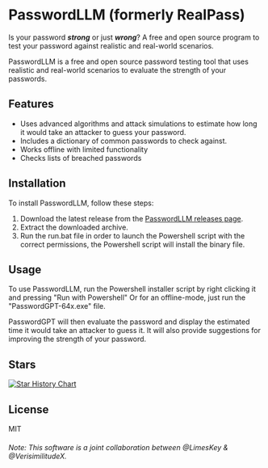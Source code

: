 # PasswordLLM (formerly RealPass)
Is your password **_strong_** or just **_wrong_**? A free and open source program to test your password against realistic and real-world scenarios.

PasswordLLM is a free and open source password testing tool that uses realistic and real-world scenarios to evaluate the strength of your passwords.

## Features

- Uses advanced algorithms and attack simulations to estimate how long it would take an attacker to guess your password.
- Includes a dictionary of common passwords to check against.
- Works offline with limited functionality
- Checks lists of breached passwords

## Installation

To install PasswordLLM, follow these steps:

1. Download the latest release from the [PasswordLLM releases page](https://github.com/VerisimilitudeX/PasswordLLM/releases).
2. Extract the downloaded archive.
3. Run the run.bat file in order to launch the Powershell script with the correct permissions, the Powershell script will install the binary file.

## Usage

To use PasswordLLM, run the Powershell installer script by right clicking it and pressing "Run with Powershell" Or for an offline-mode, just run the "PasswordGPT-64x.exe" file.

PasswordGPT will then evaluate the password and display the estimated time it would take an attacker to guess it. It will also provide suggestions for improving the strength of your password.

## Stars

<a href="https://star-history.com/#VerisimilitudeX/PasswordLLM&Date">
  <picture>
    <source media="(prefers-color-scheme: dark)"
            srcset="https://api.star-history.com/svg?repos=VerisimilitudeX/PasswordLLM&type=Date&theme=dark" />
    <source media="(prefers-color-scheme: light)"
            srcset="https://api.star-history.com/svg?repos=VerisimilitudeX/PasswordLLM&type=Date" />
    <img alt="Star History Chart"
         src="https://api.star-history.com/svg?repos=VerisimilitudeX/PasswordLLM&type=Date" />
  </picture>
</a>

## License
MIT

###### Note: This software is a joint collaboration between @LimesKey & @VerisimilitudeX.

